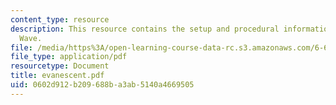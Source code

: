 ```yaml
---
content_type: resource
description: This resource contains the setup and procedural information for Evanescent
  Wave.
file: /media/https%3A/open-learning-course-data-rc.s3.amazonaws.com/6-630-electromagnetics-fall-2006/0602d912b209688ba3ab5140a4669505_evanescent.pdf
file_type: application/pdf
resourcetype: Document
title: evanescent.pdf
uid: 0602d912-b209-688b-a3ab-5140a4669505
---
```

